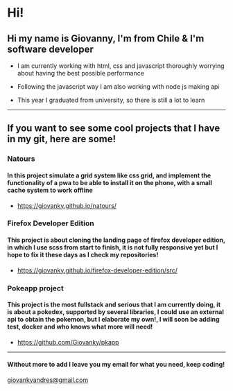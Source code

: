 # Hi!

## Hi my name is Giovanny, I'm from Chile & I'm software developer

- I am currently working with html, css and javascript thoroughly worrying about having the best possible performance

- Following the javascript way I am also working with node js making api

- This year I graduated from university, so there is still a lot to learn

---

## If you want to see some cool projects that I have in my git, here are some!

### Natours
####  In this project simulate a grid system like css grid, and implement the functionality of a pwa to be able to install it on the phone, with a small cache system to work offline

- https://giovanky.github.io/natours/

### Firefox Developer Edition
#### This project is about cloning the landing page of firefox developer edition, in which I use scss from start to finish, it is not fully responsive yet but I hope to fix it these days as I check my repositories!

- https://giovanky.github.io/firefox-developer-edition/src/

### Pokeapp project
#### This project is the most fullstack and serious that I am currently doing, it is about a pokedex, supported by several libraries, I could use an external api to obtain the pokemon, but I elaborate my own!, I will soon be adding test, docker and who knows what more will need!

- https://github.com/Giovanky/pkapp

---

#### Without more to add I leave you my email for what you need, keep coding!

giovankyandres@gmail.com
